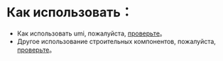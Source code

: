 # Как использовать：

- Как использовать umi, пожалуйста, [проверьте](https://landing.ant.design/docs/use/umi)。
- Другое использование строительных компонентов, пожалуйста, [проверьте](https://landing.ant.design/docs/use/getting-started)。

